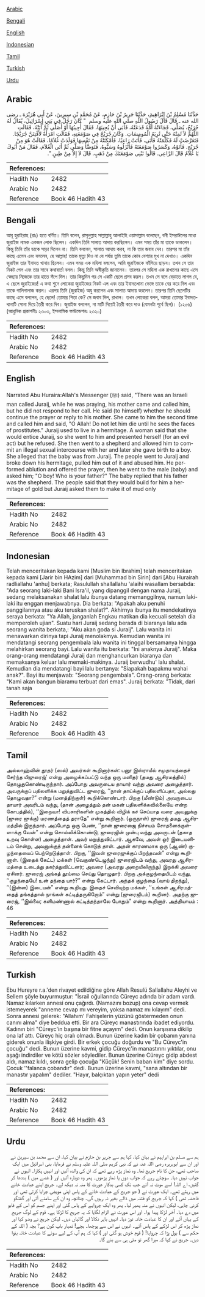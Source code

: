 [Arabic](#arabic)

[Bengali](#bengali)

[English](#english)

[Indonesian](#indonesian)

[Tamil](#tamil)

[Turkish](#turkish)

[Urdu](#urdu)

## Arabic


<div dir="rtl" lang="ar" style={{fontSize:'larger',backgroundColor:'#f8f9fa',padding:20}}>
حَدَّثَنَا مُسْلِمُ بْنُ إِبْرَاهِيمَ، حَدَّثَنَا جَرِيرُ بْنُ حَازِمٍ، عَنْ مُحَمَّدِ بْنِ سِيرِينَ، عَنْ أَبِي هُرَيْرَةَ ـ رضى الله عنه ـ قَالَ قَالَ رَسُولُ اللَّهِ صلى الله عليه وسلم ‏ "‏ كَانَ رَجُلٌ فِي بَنِي إِسْرَائِيلَ، يُقَالُ لَهُ جُرَيْجٌ، يُصَلِّي، فَجَاءَتْهُ أُمُّهُ فَدَعَتْهُ، فَأَبَى أَنْ يُجِيبَهَا، فَقَالَ أُجِيبُهَا أَوْ أُصَلِّي ثُمَّ أَتَتْهُ، فَقَالَتِ اللَّهُمَّ لاَ تُمِتْهُ حَتَّى تُرِيَهُ الْمُومِسَاتِ‏.‏ وَكَانَ جُرَيْجٌ فِي صَوْمَعَتِهِ، فَقَالَتِ امْرَأَةٌ لأَفْتِنَنَّ جُرَيْجًا‏.‏ فَتَعَرَّضَتْ لَهُ فَكَلَّمَتْهُ فَأَبَى، فَأَتَتْ رَاعِيًا، فَأَمْكَنَتْهُ مِنْ نَفْسِهَا فَوَلَدَتْ غُلاَمًا، فَقَالَتْ هُوَ مِنْ جُرَيْجٍ‏.‏ فَأَتَوْهُ، وَكَسَرُوا صَوْمَعَتَهُ فَأَنْزَلُوهُ وَسَبُّوهُ، فَتَوَضَّأَ وَصَلَّى ثُمَّ أَتَى الْغُلاَمَ، فَقَالَ مَنْ أَبُوكَ يَا غُلاَمُ قَالَ الرَّاعِي‏.‏ قَالُوا نَبْنِي صَوْمَعَتَكَ مِنْ ذَهَبٍ‏.‏ قَالَ لاَ إِلاَّ مِنْ طِينٍ ‏"‏‏.‏
</div>
<div style={{backgroundColor:'#f8f9fa',padding:20, marginBottom: 10}}><table> <thead> <tr> <th>References:</th> <th></th> </tr> </thead> <tbody><tr><td>Hadith No</td><td>2482</td></tr><tr><td>Arabic No</td><td>2482</td></tr><tr><td>Reference</td><td>Book 46 Hadith 43</td></tr></tbody></table></div>

## Bengali


<div dir="ltr" lang="bn" style={{fontSize:'larger',backgroundColor:'#f8f9fa',padding:20}}>
আবূ হুরাইরাহ (রাঃ) হতে বর্ণিত। তিনি বলেন, রাসূলুল্লাহ সাল্লাল্লাহু আলাইহি ওয়াসাল্লাম বলেছেন, বনী ইসরাঈলের মধ্যে জুরাইজ নামক একজন লোক ছিলেন। একদিন তিনি সালাত আদায় করছিলেন। এমন সময় তাঁর মা তাকে ডাকলেন। কিন্তু তিনি তাঁর ডাকে সাড়া দিলেন না। তিনি বললেন, সালাত আদায় করব, না কি তার জবাব দেব। তারপর মা তাঁর কাছে এলেন এবং বললেন, হে আল্লাহ! তাকে মৃত্যু দিও না যে পর্যন্ত তুমি তাকে কোন বেশ্যার মুখ না দেখাও। একদিন জুরাইজ তার ইবাদত খানায় ছিলেন। এমন সময় এক মহিলা বললেন, আমি জুরাইজকে ফাঁসিয়ে ছাড়ব। তখন সে তার নিকট গেল এবং তার সাথে কথাবার্তা বলল। কিন্তু তিনি অস্বীকৃতি জানালেন। তারপর সে মহিলা এক রাখালের কাছে এসে স্বেচ্ছায় নিজেকে তার হাতে সঁপে দিল। তার কিছুদিন পর সে একটি ছেলে প্রসব করল। তখন সে বলে বেড়াতে লাগল যে, এ ছেলে জুরাইজের! এ কথা শুনে লোকেরা জুরাইজের নিকট এল এবং তার ইবাদতখানা ভেঙ্গে তাকে বের করে দিল এবং তাকে গালিগালাজ করল। এরপর তিনি (জুরাইজ) অযু করলেন এবং সালাত আদায় করলেন। তারপর তিনি ছেলেটির কাছে এসে বললেন, হে ছেলে! তোমার পিতা কে? সে জবাব দিল, রাখাল। তখন লোকেরা বলল, আমরা তোমার ইবাদতখানাটি সোনা দিয়ে তৈরী করে দিব। জুরাইজ বললেন, না মাটি দিয়েই তৈরী করে দাও (যেমনটা পূর্বে ছিল)। (১২০৬) (আধুনিক প্রকাশনীঃ ২৩০৩, ইসলামিক ফাউন্ডেশনঃ ২৩২০)
</div>
<div style={{backgroundColor:'#f8f9fa',padding:20, marginBottom: 10}}><table> <thead> <tr> <th>References:</th> <th></th> </tr> </thead> <tbody><tr><td>Hadith No</td><td>2482</td></tr><tr><td>Arabic No</td><td>2482</td></tr><tr><td>Reference</td><td>Book 46 Hadith 43</td></tr></tbody></table></div>

## English


<div dir="ltr" lang="en" style={{fontSize:'larger',backgroundColor:'#f8f9fa',padding:20}}>
Narrated Abu Huraira:Allah's Messenger (ﷺ) said, "There was an Israeli man called Juraij, while he was praying, his mother came and called him, but he did not respond to her call. He said (to himself) whether he should continue the prayer or reply to his mother. She came to him the second time and called him and said, "O Allah! Do not let him die until he sees the faces of prostitutes." Juraij used to live in a hermitage. A woman said that she would entice Juraij, so she went to him and presented herself (for an evil act) but he refused. She then went to a shepherd and allowed him to commit an illegal sexual intercourse with her and later she gave birth to a boy. She alleged that the baby was from Juraij. The people went to Juraij and broke down his hermitage, pulled him out of it and abused him. He performed ablution and offered the prayer, then he went to the male (baby) and asked him; "O boy! Who is your father?" The baby replied that his father was the shepherd. The people said that they would build for him a hermitage of gold but Juraij asked them to make it of mud only
</div>
<div style={{backgroundColor:'#f8f9fa',padding:20, marginBottom: 10}}><table> <thead> <tr> <th>References:</th> <th></th> </tr> </thead> <tbody><tr><td>Hadith No</td><td>2482</td></tr><tr><td>Arabic No</td><td>2482</td></tr><tr><td>Reference</td><td>Book 46 Hadith 43</td></tr></tbody></table></div>

## Indonesian


<div dir="ltr" lang="id" style={{fontSize:'larger',backgroundColor:'#f8f9fa',padding:20}}>
Telah menceritakan kepada kami [Muslim bin Ibrahim] telah menceritakan kepada kami [Jarir bin HAzim] dari [Muhammad bin Sirin] dari [Abu Hurairah radliallahu 'anhu] berkata; Rasulullah shallallahu 'alaihi wasallam bersabda: "Ada seorang laki-laki Bani Isra'il, yang dipanggil dengan nama Juraij, sedang melaksanakan shalat lalu ibunya datang memanggilnya, namun laki-laki itu enggan menjawabnya. Dia berkata: "Apakah aku penuhi panggilannya atau aku teruskan shalat?". Akhirnya ibunya itu mendekatinya seraya berkata: "Ya Allah, janganlah Engkau matikan dia kecuali setelah dia memperoleh ujian". Suatu hari Juraij sedang berada di biaranya lalu ada seorang wanita berkata,: "Aku akan goda si Juraij". Lalu wanita ini menawarkan dirinya tapi Juraij menolakmya. Kemudian wanita ini mendatangi seorang pengembala lalu wanita ini tinggal bersamanya hingga melahirkan seorang bayi. Lalu wanita itu berkata: "Ini anaknya Juraij". Maka orang-orang mendatangi Juraij dan menghancurkan biaranya dan memaksanya keluar lalu memaki-makinya. Juraij berwudhu' lalu shalat. Kemudian dia mendatangi bayi lalu bertanya: "Siapakah bapakmu wahai anak?". Bayi itu menjawab: "Seorang pengembala". Orang-orang berkata: "Kami akan bangun biaramu terbuat dari emas". Juraij berkata: "Tidak, dari tanah saja
</div>
<div style={{backgroundColor:'#f8f9fa',padding:20, marginBottom: 10}}><table> <thead> <tr> <th>References:</th> <th></th> </tr> </thead> <tbody><tr><td>Hadith No</td><td>2482</td></tr><tr><td>Arabic No</td><td>2482</td></tr><tr><td>Reference</td><td>Book 46 Hadith 43</td></tr></tbody></table></div>

## Tamil


<div dir="ltr" lang="ta" style={{fontSize:'larger',backgroundColor:'#f8f9fa',padding:20}}>
அல்லாஹ்வின் தூதர் (ஸல்) அவர்கள் கூறினார்கள்: பனூ இஸ்ராயீல் சமுதாயத்தைச் சேர்ந்த யிஜுரைஜ்’ என்று அழைக்கப்பட்டு வந்த ஒரு மனிதர் (தமது ஆசிரமத்தில்) தொழுதுகொண்டிருந்தார். அப்போது அவருடைய தாயார் வந்து அவரை அழைத்தார். அவருக்குப் பதிலளிக்க மறுத்துவிட்ட ஜுரைஜ், ‘‘நான் தாய்க்குப் பதிலளிப்பதா, அல்லது தொழுவதா?” என்று (மனத்திற்குள்) கூறிக்கொண்டார். பிறகு (மீண்டும்) அவருடைய தாயார் அவரிடம் வந்து, (தான் அழைத்தும் தன் மகன் பதிலளிக்கவில்லையே என்ற கோபத்தில்), ‘‘இறைவா! விபசாரிகளின் முகத்தில் விழிக் கச் செய்யாத வரை அவனுக்கு (ஜுரை ஜுக்கு) மரணத்தைத் தராதே” என்று கூறினார். (ஒருநாள்) ஜுரைஜ் தமது ஆசிரமத்தில் இருந்தார். அப்போது ஒரு பெண், ‘‘நான் ஜுரைஜை நிச்சயம் சோதனைக்குள்ளாக்கு வேன்” என்று சொல்லிக்கொண்டு, ஜுரைஜின் முன்பு வந்து அவருடன் (தகாத உறவு கொள்ள) அழைத்தாள். அவர் மறுத்துவிட்டார். ஆகவே, அவள் ஓர் இடையனிடம் சென்று, அவனுக்குத் தன்னைக் கொடுத் தாள். அதன் காரணமாக ஒரு (ஆண்) குழந்தையைப் பெற்றெடுத்தாள். பிறகு, ‘‘இவன் ஜுரைஜுக்குப் பிறந்தவன்” என்று கூறினாள். (இதைக் கேட்ட) மக்கள் (வெகுண்டெழுந்து) ஜுரைஜிடம் வந்து, அவரது ஆசிரமத்தை உடைத்து தகர்த்துவிட்டனர்; அவரை (அவரது அறையிலிருந்து) இறக்கி அவரை ஏசினர். ஜுரைஜ் அங்கத் தூய்மை செய்து தொழுதார். பிறகு அக்குழந்தையிடம் வந்து, ‘‘குழந்தையே! உன் தந்தை யார்?” என்று கேட்டார். அந்தக் குழந்தை (வாய் திறந்து), ‘‘(இன்ன) இடையன்” என்று கூறியது. இதைச் செவியுற்ற மக்கள், ‘‘உங்கள் ஆசிரமத்தைத் தங்கத்தால் நாங்கள் கட்டித்தருகிறோம்” என்று (ஜுரைஜிடம்) கூறினர். அதற்கு ஜுரைஜ், ‘‘இல்லை; களிமண்ணால் கட்டித்தந்தாலே போதும்” என்று கூறினார். அத்தியாயம் : 46
</div>
<div style={{backgroundColor:'#f8f9fa',padding:20, marginBottom: 10}}><table> <thead> <tr> <th>References:</th> <th></th> </tr> </thead> <tbody><tr><td>Hadith No</td><td>2482</td></tr><tr><td>Arabic No</td><td>2482</td></tr><tr><td>Reference</td><td>Book 46 Hadith 43</td></tr></tbody></table></div>

## Turkish


<div dir="ltr" lang="tr" style={{fontSize:'larger',backgroundColor:'#f8f9fa',padding:20}}>
Ebu Hureyre r.a.'den rivayet edildiğine göre Allah Resulü Sallallahu Aleyhi ve Sellem şöyle buyurmuştur: "İsrail oğullarında Cüreyc adında bir adam vardı. Namaz kılarken annesi onu çağırdı. (Namazını bozup) ona cevap vermek istemeyerek "anneme cevap mı vereyim, yoksa namaz mı kılayım" dedi. Sonra annesi gelerek: "Allahım' Fahişelerin yüzünü göstermeden onun canını alma" diye beddua etti. Bir ara Cüreyc manastırında ibadet ediyordu. Kadının biri "Cüreyc'in başına bir fitne açayım" dedi. Onun karşısına dikilip ona laf attı. Cüreyc hiç oralı olmadı. Bunun üzerine kadın bir çobanın yanına giderek onunla ilişkiye girdi. Bir erkek çocuğu doğurdu ve "Bu Cüreyc'in çocuğu" dedi. Bunun üzerine kavmi, gidip Cüreyc'in manastırını yıktılar, onu aşağı indirdiler ve kötü sözler söylediler. Bunun üzerine Cüreyc gidip abdest aldı, namaz kıldı, sonra gelip çocuğa "Küçük! Senin baban kim" diye sordu. Çocuk ''falanca çobandır" dedi. Bunun üzerine kavmi, "sana altından bir manastır yapalım" dediler. "Hayır, balçıktan yapın yeter" dedi
</div>
<div style={{backgroundColor:'#f8f9fa',padding:20, marginBottom: 10}}><table> <thead> <tr> <th>References:</th> <th></th> </tr> </thead> <tbody><tr><td>Hadith No</td><td>2482</td></tr><tr><td>Arabic No</td><td>2482</td></tr><tr><td>Reference</td><td>Book 46 Hadith 43</td></tr></tbody></table></div>

## Urdu


<div dir="rtl" lang="ur" style={{fontSize:'larger',backgroundColor:'#f8f9fa',padding:20}}>
ہم سے مسلم بن ابراہیم نے بیان کیا، کہا ہم سے جریر بن حازم نے بیان کیا، ان سے محمد بن سیرین نے اور ان سے ابوہریرہ رضی اللہ عنہ نے کہ نبی کریم صلی اللہ علیہ وسلم نے فرمایا، بنی اسرائیل میں ایک صاحب تھے، جن کا نام جریج تھا۔ وہ نماز پڑھ رہے تھے کہ ان کی والدہ آئیں اور انہیں پکارا۔ انہوں نے جواب نہیں دیا۔ سوچتے رہے کہ جواب دوں یا نماز پڑھوں۔ پھر وہ دوبارہ آئیں اور ( غصے میں ) بددعا کر گئیں، اے اللہ! اسے موت نہ آئے جب تک کسی بدکار عورت کا منہ نہ دیکھ لے۔ جریج اپنے عبادت خانے میں رہتے تھے۔ ایک عورت نے ( جو جریج کے عبادت خانے کے پاس اپنی مویشی چرایا کرتی تھی اور فاحشہ تھی ) کہا کہ جریج کو فتنہ میں ڈالے بغیر نہ رہوں گی۔ چنانچہ وہ ان کے سامنے آئی اور گفتگو کرنی چاہی، لیکن انہوں نے منہ پھیر لیا۔ پھر وہ ایک چرواہے کے پاس گئی اور اپنے جسم کو اس کے قابو میں دے دیا۔ آخر لڑکا پیدا ہوا۔ اور اس عورت نے الزام لگایا کہ یہ جریج کا لڑکا ہے۔ قوم کے لوگ جریج کے یہاں آئے اور ان کا عبادت خانہ توڑ دیا۔ انہیں باہر نکالا اور گالیاں دیں۔ لیکن جریج نے وضو کیا اور نماز پڑھ کر اس لڑکے کے پاس آئے۔ انہوں نے اس سے پوچھا۔ بچے! تمہار باپ کون ہے؟ بچہ ( اللہ کے حکم سے ) بول پڑا کہ چرواہا! ( قوم خوش ہو گئی اور ) کہا کہ ہم آپ کے لیے سونے کا عبادت خانہ بنوا دیں۔ جریج نے کہا کہ میرا گھر تو مٹی ہی سے بنے گا۔
</div>
<div style={{backgroundColor:'#f8f9fa',padding:20, marginBottom: 10}}><table> <thead> <tr> <th>References:</th> <th></th> </tr> </thead> <tbody><tr><td>Hadith No</td><td>2482</td></tr><tr><td>Arabic No</td><td>2482</td></tr><tr><td>Reference</td><td>Book 46 Hadith 43</td></tr></tbody></table></div>